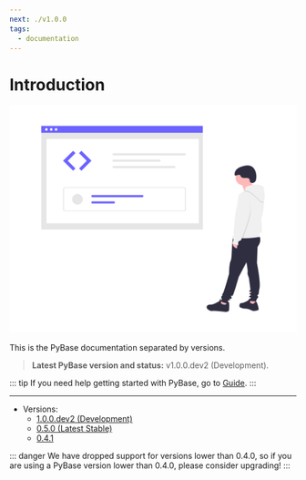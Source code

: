 ```yaml
---
next: ./v1.0.0
tags:
  - documentation
---
```


# Introduction

![Code Inspection](../static/img/undraw_code_inspection_bdl7.png)

This is the PyBase documentation separated by versions.

> **Latest PyBase version and status:** v1.0.0.dev2 (Development).

::: tip
If you need help getting started with PyBase, go to [Guide](/guide/).
:::

------

- Versions:
  - [1.0.0.dev2 (Development)](/docs/v1.0.0/)
  - [0.5.0 (Latest Stable)](/docs/v0.5.0/)
  - [0.4.1](/docs/v0.4.1/)

::: danger
We have dropped support for versions lower than 0.4.0, so
if you are using a PyBase version lower than 0.4.0, please consider upgrading!
:::

